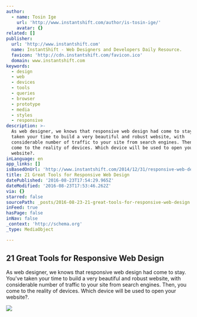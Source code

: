 ```yaml
---
author:
  - name: Tosin Ige
    url: 'http://www.instantshift.com/author/is-tosin-ige/'
    avatar: {}
related: []
publisher:
  url: 'http://www.instantshift.com'
  name: InstantShift - Web Designers and Developers Daily Resource.
  favicon: 'http://cdn.instantshift.com/favicon.ico'
  domain: www.instantshift.com
keywords:
  - design
  - web
  - devices
  - tools
  - queries
  - browser
  - prototype
  - media
  - styles
  - responsive
description: >-
  As web designer, we knows that responsive web design had come to stay. You've
  taken your time to build a very beautiful and robust website, with
  considerable number of traffic to your site from search engines. Then, you
  come to the reality of devices. Which device will be used to open your
  website?.
inLanguage: en
app_links: []
isBasedOnUrl: 'http://www.instantshift.com/2014/12/31/responsive-web-design-tools/'
title: 21 Great Tools for Responsive Web Design
datePublished: '2016-08-23T17:54:29.965Z'
dateModified: '2016-08-23T17:53:46.262Z'
via: {}
starred: false
sourcePath: _posts/2016-08-23-21-great-tools-for-responsive-web-design.md
inFeed: true
hasPage: false
inNav: false
_context: 'http://schema.org'
_type: MediaObject

---
```

<article style=""><h1>21 Great Tools for Responsive Web Design</h1><p>As web designer, we knows that responsive web design had come to stay. You've taken your time to build a very beautiful and robust website, with considerable number of traffic to your site from search engines. Then, you come to the reality of devices. Which device will be used to open your website?.</p><img src="http://cdn.instantshift.com/media/uploads/2014/12/responsive-web-design-tools.jpg" /></article>